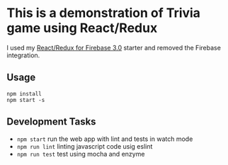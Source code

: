 This is a demonstration of Trivia game using React/Redux
=====================

I used my [React/Redux for Firebase 3.0](https://github.com/douglascorrea/react-hot-redux-firebase-starter) starter and
removed the Firebase integration.

## Usage

```
npm install
npm start -s
```

## Development Tasks

- `npm start` run the web app with lint and tests in watch mode
- `npm run lint` linting javascript code usig eslint
- `npm run test` test using mocha and enzyme
